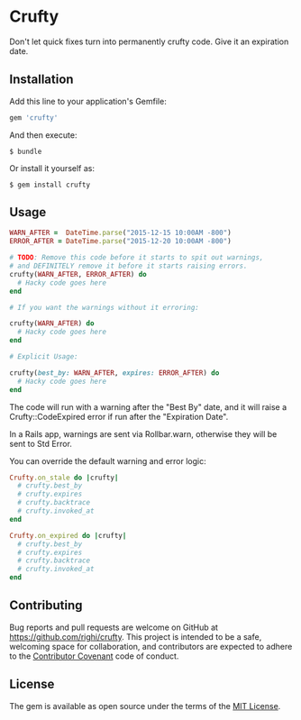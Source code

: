 # Crufty

Don't let quick fixes turn into permanently crufty code. Give it an expiration date.

## Installation

Add this line to your application's Gemfile:

```ruby
gem 'crufty'
```

And then execute:

    $ bundle

Or install it yourself as:

    $ gem install crufty

## Usage

```ruby
WARN_AFTER =  DateTime.parse("2015-12-15 10:00AM -800")
ERROR_AFTER = DateTime.parse("2015-12-20 10:00AM -800")

# TODO: Remove this code before it starts to spit out warnings, 
# and DEFINITELY remove it before it starts raising errors.
crufty(WARN_AFTER, ERROR_AFTER) do
  # Hacky code goes here
end

# If you want the warnings without it erroring:

crufty(WARN_AFTER) do
  # Hacky code goes here
end

# Explicit Usage:

crufty(best_by: WARN_AFTER, expires: ERROR_AFTER) do
  # Hacky code goes here
end
```

The code will run with a warning after the "Best By" date, and it will raise a Crufty::CodeExpired error if run after
the "Expiration Date".

In a Rails app, warnings are sent via Rollbar.warn, otherwise they will be sent to Std Error.

You can override the default warning and error logic:

```ruby
Crufty.on_stale do |crufty|
  # crufty.best_by
  # crufty.expires
  # crufty.backtrace
  # crufty.invoked_at
end

Crufty.on_expired do |crufty|
  # crufty.best_by
  # crufty.expires
  # crufty.backtrace
  # crufty.invoked_at
end
```

## Contributing

Bug reports and pull requests are welcome on GitHub at https://github.com/righi/crufty. This project is intended to be a safe, welcoming space for collaboration, and contributors are expected to adhere to the [Contributor Covenant](contributor-covenant.org) code of conduct.


## License

The gem is available as open source under the terms of the [MIT License](http://opensource.org/licenses/MIT).

